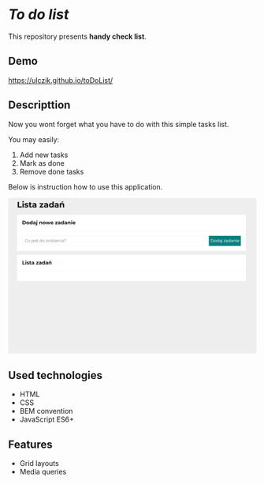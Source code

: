 # *To do list*
This repository presents **handy check list**.

## Demo
https://ulczik.github.io/toDoList/

## Descripttion
Now you wont forget what you have to do with this simple tasks list.

You may easily:
1. Add new tasks
2. Mark as done
3. Remove done tasks

Below is instruction how to use this application.

![howToUse](images/Animation.gif)

## Used technologies
- HTML
- CSS
- BEM convention
- JavaScript ES6+	

## Features
- Grid layouts
- Media queries
